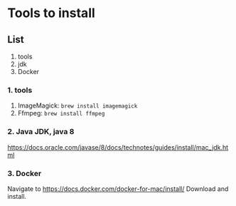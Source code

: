 # Tools to install
## List
1. tools
2. jdk
3. Docker


### 1. tools

1. ImageMagick: `brew install imagemagick`
2. Ffmpeg: `brew install ffmpeg`

### 2. Java JDK, java 8
https://docs.oracle.com/javase/8/docs/technotes/guides/install/mac_jdk.html


### 3. Docker
Navigate to https://docs.docker.com/docker-for-mac/install/ 
Download and install.

